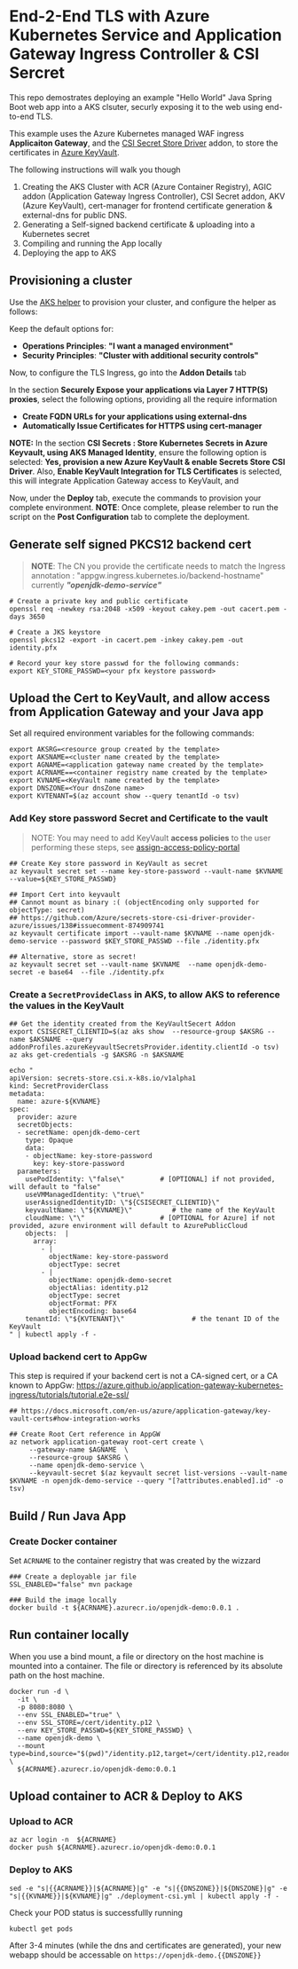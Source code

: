 
# End-2-End TLS with Azure Kubernetes Service and Application Gateway Ingress Controller & CSI Sercret

This repo demostrates deploying an example "Hello World" Java Spring Boot web app into a AKS clsuter, securly exposing it to the web using end-to-end TLS.

This example uses the Azure Kubernetes managed WAF ingress __Applicaiton Gateway__, and the [CSI Secret Store Driver](https://docs.microsoft.com/en-us/azure/aks/csi-secrets-store-driver) addon, to store the certificates in [Azure KeyVault](https://azure.microsoft.com/en-gb/services/key-vault/). 

The following instructions will walk you though

1. Creating the AKS Cluster with ACR (Azure Container Registry), AGIC addon (Application Gateway Ingress Controller), CSI Secret addon, AKV (Azure KeyVault), cert-manager for frontend certificate generation & external-dns for public DNS.
2. Generating a Self-signed backend certificate & uploading into a Kubernetes secret
3. Compiling and running the App locally
4. Deploying the app to AKS

## Provisioning a cluster

Use the [AKS helper](https://azure.github.io/Aks-Construction) to provision your cluster, and configure the helper as follows:

Keep the default options for:
  * __Operations Principles__: __"I want a managed environment"__
  * __Security Principles__: __"Cluster with additional security controls"__

Now, to configure the TLS Ingress, go into the __Addon Details__ tab

  In the section __Securely Expose your applications via Layer 7 HTTP(S) proxies__, select the following options, providing all the require information

  * __Create FQDN URLs for your applications using external-dns__
  * __Automatically Issue Certificates for HTTPS using cert-manager__


  __NOTE:__ In the section __CSI Secrets : Store Kubernetes Secrets in Azure Keyvault, using AKS Managed Identity__,  ensure the following option is selected: __Yes, provision a new Azure KeyVault & enable Secrets Store CSI Driver__.  Also, __Enable KeyVault Integration for TLS Certificates__ is selected, this will integrate Application Gateway access to KeyVault,  and 


Now, under the __Deploy__ tab, execute the commands to provision your complete environment. __NOTE__: Once complete, please relember to run the script on the __Post Configuration__ tab to complete the deployment.


## Generate self signed PKCS12 backend cert

>__NOTE__: The CN you provide the certificate needs to match the Ingress annotation : "appgw.ingress.kubernetes.io/backend-hostname" currently ___"openjdk-demo-service"___

```
# Create a private key and public certificate 
openssl req -newkey rsa:2048 -x509 -keyout cakey.pem -out cacert.pem -days 3650 

# Create a JKS keystore
openssl pkcs12 -export -in cacert.pem -inkey cakey.pem -out identity.pfx 

# Record your key store passwd for the following commands:
export KEY_STORE_PASSWD=<your pfx keystore password>
```


## Upload the Cert to KeyVault, and allow access from Application Gateway and your Java app

Set all required environment variables for the following commands:
```
export AKSRG=<resource group created by the template>
export AKSNAME=<cluster name created by the template>
export AGNAME=<application gateway name created by the template>
export ACRNAME==<container registry name created by the template>
export KVNAME=<KeyVault name created by the template>
export DNSZONE=<Your dnsZone name>
export KVTENANT=$(az account show --query tenantId -o tsv)
```


### Add Key store password Secret and Certificate to the vault


>NOTE: You may need to add KeyVault __access policies__ to the user performing these steps, see [assign-access-policy-portal](https://docs.microsoft.com/en-us/azure/key-vault/general/assign-access-policy-portal)


```
## Create Key store password in KeyVault as secret
az keyvault secret set --name key-store-password --vault-name $KVNAME  --value=${KEY_STORE_PASSWD}

## Import Cert into keyvault
## Cannot mount as binary :( (objectEncoding only supported for objectType: secret)
## https://github.com/Azure/secrets-store-csi-driver-provider-azure/issues/138#issuecomment-874909741
az keyvault certificate import --vault-name $KVNAME --name openjdk-demo-service --password $KEY_STORE_PASSWD --file ./identity.pfx

## Alternative, store as secret!
az keyvault secret set --vault-name $KVNAME  --name openjdk-demo-secret -e base64  --file ./identity.pfx
```

### Create a `SecretProvideClass` in AKS, to allow AKS to reference the values in the KeyVault


```
## Get the identity created from the KeyVaultSecert Addon
export CSISECRET_CLIENTID=$(az aks show  --resource-group $AKSRG --name $AKSNAME --query addonProfiles.azureKeyvaultSecretsProvider.identity.clientId -o tsv)
az aks get-credentials -g $AKSRG -n $AKSNAME

echo "
apiVersion: secrets-store.csi.x-k8s.io/v1alpha1
kind: SecretProviderClass
metadata:
  name: azure-${KVNAME}
spec:
  provider: azure
  secretObjects:
  - secretName: openjdk-demo-cert
    type: Opaque
    data: 
    - objectName: key-store-password
      key: key-store-password
  parameters:
    usePodIdentity: \"false\"         # [OPTIONAL] if not provided, will default to "false"
    useVMManagedIdentity: \"true\"
    userAssignedIdentityID: \"${CSISECRET_CLIENTID}\"
    keyvaultName: \"${KVNAME}\"          # the name of the KeyVault
    cloudName: \"\"                   # [OPTIONAL for Azure] if not provided, azure environment will default to AzurePublicCloud 
    objects:  |
      array:
        - |
          objectName: key-store-password
          objectType: secret 
        - |
          objectName: openjdk-demo-secret
          objectAlias: identity.p12
          objectType: secret
          objectFormat: PFX
          objectEncoding: base64
    tenantId: \"${KVTENANT}\"                 # the tenant ID of the KeyVault
" | kubectl apply -f -
```

### Upload backend cert to AppGw

This step is required if your backend cert is not a CA-signed cert, or a CA known to AppGw: https://azure.github.io/application-gateway-kubernetes-ingress/tutorials/tutorial.e2e-ssl/


```
## https://docs.microsoft.com/en-us/azure/application-gateway/key-vault-certs#how-integration-works

## Create Root Cert reference in AppGW
az network application-gateway root-cert create \
     --gateway-name $AGNAME  \
     --resource-group $AKSRG \
     --name openjdk-demo-service \
     --keyvault-secret $(az keyvault secret list-versions --vault-name $KVNAME -n openjdk-demo-service --query "[?attributes.enabled].id" -o tsv)
```


## Build / Run Java App

### Create Docker container

Set ```ACRNAME``` to the container registry that was created by the wizzard

```
### Create a deployable jar file
SSL_ENABLED="false" mvn package

### Build the image locally
docker build -t ${ACRNAME}.azurecr.io/openjdk-demo:0.0.1 .
```

## Run container locally

When you use a bind mount, a file or directory on the host machine is mounted into a container. The file or directory is referenced by its absolute path on the host machine.

```
docker run -d \
  -it \
  -p 8080:8080 \
  --env SSL_ENABLED="true" \
  --env SSL_STORE=/cert/identity.p12 \
  --env KEY_STORE_PASSWD=${KEY_STORE_PASSWD} \
  --name openjdk-demo \
  --mount type=bind,source="$(pwd)"/identity.p12,target=/cert/identity.p12,readonly  \
  ${ACRNAME}.azurecr.io/openjdk-demo:0.0.1
```

## Upload container to ACR & Deploy to AKS

### Upload to ACR

```
az acr login -n  ${ACRNAME}
docker push ${ACRNAME}.azurecr.io/openjdk-demo:0.0.1
```


### Deploy to AKS

```
sed -e "s|{{ACRNAME}}|${ACRNAME}|g" -e "s|{{DNSZONE}}|${DNSZONE}|g" -e "s|{{KVNAME}}|${KVNAME}|g" ./deployment-csi.yml | kubectl apply -f -
```  

Check your POD status is successfullly running
```
kubectl get pods
```

After 3-4 minutes (while the dns and certificates are generated), your new webapp should be accessable on ```https://openjdk-demo.{{DNSZONE}}```

